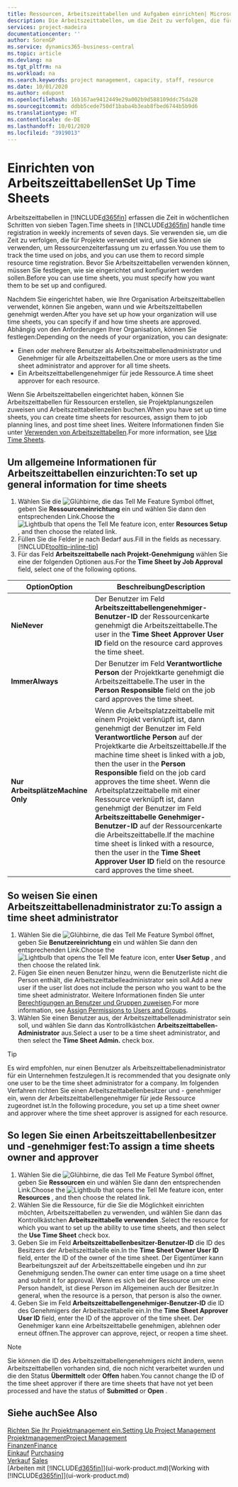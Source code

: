```yaml
---
title: Ressourcen, Arbeitszeittabellen und Aufgaben einrichten| Microsoft Docs
description: Die Arbeitszeittabellen, um die Zeit zu verfolgen, die für Projekte verwendet wurde und Ressourcen verwendet wurde und halfen Ihnen mit Projektmanagement, der Stellenbesetzung und der Kapazität
services: project-madeira
documentationcenter: ''
author: SorenGP
ms.service: dynamics365-business-central
ms.topic: article
ms.devlang: na
ms.tgt_pltfrm: na
ms.workload: na
ms.search.keywords: project management, capacity, staff, resource
ms.date: 10/01/2020
ms.author: edupont
ms.openlocfilehash: 16b167ae9412449e29a002b9d588109ddc75da28
ms.sourcegitcommit: ddbb5cede750df1baba4b3eab8fbed6744b5b9d6
ms.translationtype: HT
ms.contentlocale: de-DE
ms.lasthandoff: 10/01/2020
ms.locfileid: "3919013"
---
```

# <a name="set-up-time-sheets"></a><span data-ttu-id="be267-103">Einrichten von Arbeitszeittabellen</span><span class="sxs-lookup"><span data-stu-id="be267-103">Set Up Time Sheets</span></span>
<span data-ttu-id="be267-104">Arbeitszeittabellen in [!INCLUDE[d365fin](includes/d365fin_md.md)] erfassen die Zeit in wöchentlichen Schritten von sieben Tagen.</span><span class="sxs-lookup"><span data-stu-id="be267-104">Time sheets in [!INCLUDE[d365fin](includes/d365fin_md.md)] handle time registration in weekly increments of seven days.</span></span> <span data-ttu-id="be267-105">Sie verwenden sie, um die Zeit zu verfolgen, die für Projekte verwendet wird, und Sie können sie verwenden, um Ressourcenzeiterfassung um zu erfassen.</span><span class="sxs-lookup"><span data-stu-id="be267-105">You use them to track the time used on jobs, and you can use them to record simple resource time registration.</span></span> <span data-ttu-id="be267-106">Bevor Sie Arbeitszeittabellen verwenden können, müssen Sie festlegen, wie sie eingerichtet und konfiguriert werden sollen.</span><span class="sxs-lookup"><span data-stu-id="be267-106">Before you can use time sheets, you must specify how you want them to be set up and configured.</span></span>

<span data-ttu-id="be267-107">Nachdem Sie eingerichtet haben, wie Ihre Organisation Arbeitszeittabellen verwendet, können Sie angeben, wann und wie Arbeitszeittabellen genehmigt werden.</span><span class="sxs-lookup"><span data-stu-id="be267-107">After you have set up how your organization will use time sheets, you can specify if and how time sheets are approved.</span></span> <span data-ttu-id="be267-108">Abhängig von den Anforderungen Ihrer Organisation, können Sie festlegen:</span><span class="sxs-lookup"><span data-stu-id="be267-108">Depending on the needs of your organization, you can designate:</span></span>

* <span data-ttu-id="be267-109">Einen oder mehrere Benutzer als Arbeitszeittabellenadministrator und Genehmiger für alle Arbeitszeittabellen.</span><span class="sxs-lookup"><span data-stu-id="be267-109">One or more users as the time sheet administrator and approver for all time sheets.</span></span>
* <span data-ttu-id="be267-110">Ein Arbeitszeittabellengenehmiger für jede Ressource.</span><span class="sxs-lookup"><span data-stu-id="be267-110">A time sheet approver for each resource.</span></span>

<span data-ttu-id="be267-111">Wenn Sie Arbeitszeittabellen eingerichtet haben, können Sie Arbeitszeittabellen für Ressourcen erstellen, sie Projektplanungszeilen zuweisen und Arbeitszeittabellenzeilen buchen.</span><span class="sxs-lookup"><span data-stu-id="be267-111">When you have set up time sheets, you can create time sheets for resources, assign them to job planning lines, and post time sheet lines.</span></span> <span data-ttu-id="be267-112">Weitere Informationen finden Sie unter [Verwenden von Arbeitszeittabellen](projects-how-use-time-sheets.md).</span><span class="sxs-lookup"><span data-stu-id="be267-112">For more information, see [Use Time Sheets](projects-how-use-time-sheets.md).</span></span>

## <a name="to-set-up-general-information-for-time-sheets"></a><span data-ttu-id="be267-113">Um allgemeine Informationen für Arbeitszeittabellen einzurichten:</span><span class="sxs-lookup"><span data-stu-id="be267-113">To set up general information for time sheets</span></span>
1. <span data-ttu-id="be267-114">Wählen Sie die ![Glühbirne, die das Tell Me Feature](media/ui-search/search_small.png "Was möchten Sie tun?") Symbol öffnet, geben Sie **Ressourceneinrichtung** ein und wählen Sie dann den entsprechenden Link.</span><span class="sxs-lookup"><span data-stu-id="be267-114">Choose the ![Lightbulb that opens the Tell Me feature](media/ui-search/search_small.png "Tell me what you want to do") icon, enter **Resources Setup** , and then choose the related link.</span></span>  
2. <span data-ttu-id="be267-115">Füllen Sie die Felder je nach Bedarf aus.</span><span class="sxs-lookup"><span data-stu-id="be267-115">Fill in the fields as necessary.</span></span> [!INCLUDE[tooltip-inline-tip](includes/tooltip-inline-tip_md.md)]
3. <span data-ttu-id="be267-116">Für das Feld **Arbeitszeittabelle nach Projekt-Genehmigung** wählen Sie eine der folgenden Optionen aus.</span><span class="sxs-lookup"><span data-stu-id="be267-116">For the **Time Sheet by Job Approval** field, select one of the following options.</span></span>

| <span data-ttu-id="be267-117">Option</span><span class="sxs-lookup"><span data-stu-id="be267-117">Option</span></span> | <span data-ttu-id="be267-118">Beschreibung</span><span class="sxs-lookup"><span data-stu-id="be267-118">Description</span></span> |
| --- | --- |
| <span data-ttu-id="be267-119">**Nie**</span><span class="sxs-lookup"><span data-stu-id="be267-119">**Never**</span></span> |<span data-ttu-id="be267-120">Der Benutzer im Feld **Arbeitszeittabellengenehmiger-Benutzer-ID** der Ressourcenkarte genehmigt die Arbeitszeittabelle.</span><span class="sxs-lookup"><span data-stu-id="be267-120">The user in the **Time Sheet Approver User ID** field on the resource card approves the time sheet.</span></span> |
| <span data-ttu-id="be267-121">**Immer**</span><span class="sxs-lookup"><span data-stu-id="be267-121">**Always**</span></span> |<span data-ttu-id="be267-122">Der Benutzer im Feld **Verantwortliche Person** der Projektkarte genehmigt die Arbeitszeittabelle.</span><span class="sxs-lookup"><span data-stu-id="be267-122">The user in the **Person Responsible** field on the job card approves the time sheet.</span></span> |
| <span data-ttu-id="be267-123">**Nur Arbeitsplätze**</span><span class="sxs-lookup"><span data-stu-id="be267-123">**Machine Only**</span></span> |<span data-ttu-id="be267-124">Wenn die Arbeitsplatzzeittabelle mit einem Projekt verknüpft ist, dann genehmigt der Benutzer im Feld **Verantwortliche Person** auf der Projektkarte die Arbeitszeittabelle.</span><span class="sxs-lookup"><span data-stu-id="be267-124">If the machine time sheet is linked with a job, then the user in the **Person Responsible** field on the job card approves the time sheet.</span></span> <span data-ttu-id="be267-125">Wenn die Arbeitsplatzzeittabelle mit einer Ressource verknüpft ist, dann genehmigt der Benutzer im Feld **Arbeitszeittabelle Genehmiger-Benutzer-ID** auf der Ressourcenkarte die Arbeitszeittabelle.</span><span class="sxs-lookup"><span data-stu-id="be267-125">If the machine time sheet is linked with a resource, then the user in the **Time Sheet Approver User ID** field on the resource card approves the time sheet.</span></span> |

## <a name="to-assign-a-time-sheet-administrator"></a><span data-ttu-id="be267-126">So weisen Sie einen Arbeitszeittabellenadministrator zu:</span><span class="sxs-lookup"><span data-stu-id="be267-126">To assign a time sheet administrator</span></span>
1. <span data-ttu-id="be267-127">Wählen Sie die ![Glühbirne, die das Tell Me Feature](media/ui-search/search_small.png "Was möchten Sie tun?") Symbol öffnet, geben Sie **Benutzereinrichtung** ein und wählen Sie dann den entsprechenden Link.</span><span class="sxs-lookup"><span data-stu-id="be267-127">Choose the ![Lightbulb that opens the Tell Me feature](media/ui-search/search_small.png "Tell me what you want to do") icon, enter **User Setup** , and then choose the related link.</span></span>  
2. <span data-ttu-id="be267-128">Fügen Sie einen neuen Benutzer hinzu, wenn die Benutzerliste nicht die Person enthält, die Arbeitszeittabelleadministrator sein soll.</span><span class="sxs-lookup"><span data-stu-id="be267-128">Add a new user if the user list does not include the person who you want to be the time sheet administrator.</span></span> <span data-ttu-id="be267-129">Weitere Informationen finden Sie unter [Berechtigungen an Benutzer und Gruppen zuweisen](ui-define-granular-permissions.md).</span><span class="sxs-lookup"><span data-stu-id="be267-129">For more information, see [Assign Permissions to Users and Groups](ui-define-granular-permissions.md).</span></span>
3. <span data-ttu-id="be267-130">Wählen Sie einen Benutzer aus, der Arbeitszeittabellenadministrator sein soll, und wählen Sie dann das Kontrollkästchen **Arbeitszeittabellen-Administrator** aus.</span><span class="sxs-lookup"><span data-stu-id="be267-130">Select a user to be a time sheet administrator, and then select the **Time Sheet Admin.** check box.</span></span>  

> [!TIP]  
>   <span data-ttu-id="be267-131">Es wird empfohlen, nur einen Benutzer als Arbeitszeittabellenadministrator für ein Unternehmen festzulegen.</span><span class="sxs-lookup"><span data-stu-id="be267-131">It is recommended that you designate only one user to be the time sheet administrator for a company.</span></span> <span data-ttu-id="be267-132">Im folgenden Verfahren richten Sie einen Arbeitszeittabellenbesitzer und - genehmiger ein, wenn der Arbeitszeittabellengenehmiger für jede Ressource zugeordnet ist.</span><span class="sxs-lookup"><span data-stu-id="be267-132">In the following procedure, you set up a time sheet owner and approver where the time sheet approver is assigned for each resource.</span></span>  

## <a name="to-assign-a-time-sheets-owner-and-approver"></a><span data-ttu-id="be267-133">So legen Sie einen Arbeitszeittabellenbesitzer und -genehmiger fest:</span><span class="sxs-lookup"><span data-stu-id="be267-133">To assign a time sheets owner and approver</span></span>
1. <span data-ttu-id="be267-134">Wählen Sie die ![Glühbirne, die das Tell Me Feature](media/ui-search/search_small.png "Was möchten Sie tun?") Symbol öffnet, geben Sie **Ressourcen** ein und wählen Sie dann den entsprechenden Link.</span><span class="sxs-lookup"><span data-stu-id="be267-134">Choose the ![Lightbulb that opens the Tell Me feature](media/ui-search/search_small.png "Tell me what you want to do") icon, enter **Resources** , and then choose the related link.</span></span>
2. <span data-ttu-id="be267-135">Wählen Sie die Ressource, für die Sie die Möglichkeit einrichten möchten, Arbeitszeittabellen zu verwenden, und wählen Sie dann das Kontrollkästchen **Arbeitszeittabelle verwenden** .</span><span class="sxs-lookup"><span data-stu-id="be267-135">Select the resource for which you want to set up the ability to use time sheets, and then select the **Use Time Sheet** check box.</span></span>  
3. <span data-ttu-id="be267-136">Geben Sie im Feld **Arbeitszeittabellenbesitzer-Benutzer-ID** die ID des Besitzers der Arbeitszeittabelle ein.</span><span class="sxs-lookup"><span data-stu-id="be267-136">In the **Time Sheet Owner User ID** field, enter the ID of the owner of the time sheet.</span></span> <span data-ttu-id="be267-137">Der Eigentümer kann Bearbeitungszeit auf der Arbeitszeittabelle eingeben und ihn zur Genehmigung senden.</span><span class="sxs-lookup"><span data-stu-id="be267-137">The owner can enter time usage on a time sheet and submit it for approval.</span></span> <span data-ttu-id="be267-138">Wenn es sich bei der Ressource um eine Person handelt, ist diese Person im Allgemeinen auch der Besitzer.</span><span class="sxs-lookup"><span data-stu-id="be267-138">In general, when the resource is a person, that person is also the owner.</span></span>  
4. <span data-ttu-id="be267-139">Geben Sie im Feld **Arbeitszeittabellengenehmiger-Benutzer-ID** die ID des Genehmigers der Arbeitszeittabelle ein.</span><span class="sxs-lookup"><span data-stu-id="be267-139">In the **Time Sheet Approver User ID** field, enter the ID of the approver of the time sheet.</span></span> <span data-ttu-id="be267-140">Der Genehmiger kann eine Arbeitszeittabelle genehmigen, ablehnen oder erneut öffnen.</span><span class="sxs-lookup"><span data-stu-id="be267-140">The approver can approve, reject, or reopen a time sheet.</span></span>  

> [!NOTE]  
>   <span data-ttu-id="be267-141">Sie können die ID des Arbeitszeittabellengenehmigers nicht ändern, wenn Arbeitszeittabellen vorhanden sind, die noch nicht verarbeitet wurden und die den Status **Übermittelt** oder **Offen** haben.</span><span class="sxs-lookup"><span data-stu-id="be267-141">You cannot change the ID of the time sheet approver if there are time sheets that have not yet been processed and have the status of **Submitted** or **Open** .</span></span>

## <a name="see-also"></a><span data-ttu-id="be267-142">Siehe auch</span><span class="sxs-lookup"><span data-stu-id="be267-142">See Also</span></span>
[<span data-ttu-id="be267-143">Richten Sie Ihr Projektmanagement ein.</span><span class="sxs-lookup"><span data-stu-id="be267-143">Setting Up Project Management</span></span>](projects-setup-projects.md)  
[<span data-ttu-id="be267-144">Projektmanagement</span><span class="sxs-lookup"><span data-stu-id="be267-144">Project Management</span></span>](projects-manage-projects.md)  
[<span data-ttu-id="be267-145">Finanzen</span><span class="sxs-lookup"><span data-stu-id="be267-145">Finance</span></span>](finance.md)  
<span data-ttu-id="be267-146">[Einkauf](purchasing-manage-purchasing.md)       </span><span class="sxs-lookup"><span data-stu-id="be267-146">[Purchasing](purchasing-manage-purchasing.md)       </span></span>  
<span data-ttu-id="be267-147">[Verkauf](sales-manage-sales.md)    </span><span class="sxs-lookup"><span data-stu-id="be267-147">[Sales](sales-manage-sales.md)    </span></span>  
<span data-ttu-id="be267-148">[Arbeiten mit [!INCLUDE[d365fin](includes/d365fin_md.md)]](ui-work-product.md)</span><span class="sxs-lookup"><span data-stu-id="be267-148">[Working with [!INCLUDE[d365fin](includes/d365fin_md.md)]](ui-work-product.md)</span></span>  

